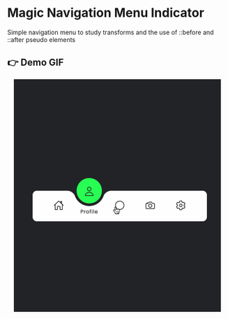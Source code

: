 # Magic Navigation Menu Indicator

Simple navigation menu to study transforms and the use of ::before and ::after pseudo elements

## :point_right: Demo GIF

<p align="center">
    <img alt="Navigation menu" src="docs/demo.gif">
</p>